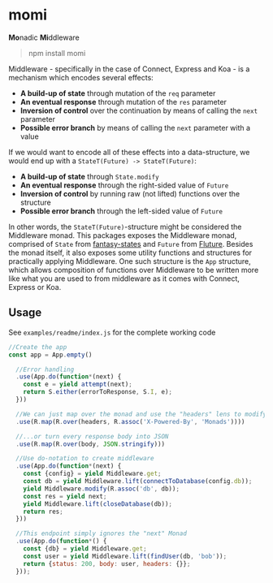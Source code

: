 # momi

**Mo**nadic **Mi**ddleware

> npm install momi

Middleware - specifically in the case of Connect, Express and Koa - is a
mechanism which encodes several effects:

- **A build-up of state** through mutation of the `req` parameter
- **An eventual response** through mutation of the `res` parameter
- **Inversion of control** over the continuation by means of calling the `next` parameter
- **Possible error branch** by means of calling the `next` parameter with a value

If we would want to encode all of these effects into a data-structure, we would
end up with a `StateT(Future) -> StateT(Future)`:

- **A build-up of state** through `State.modify`
- **An eventual response** through the right-sided value of `Future`
- **Inversion of control** by running raw (not lifted) functions over the structure
- **Possible error branch** through the left-sided value of `Future`

In other words, the `StateT(Future)`-structure might be considered the
Middleware monad. This packages exposes the Middleware monad, comprised of
`State` from [fantasy-states][] and `Future` from [Fluture][]. Besides the
monad itself, it also exposes some utility functions and structures for
practically applying Middleware. One such structure is the `App` structure,
which allows composition of functions over Middleware to be written more like
what you are used to from middleware as it comes with Connect, Express or Koa.

## Usage

See `examples/readme/index.js` for the complete working code

```js
//Create the app
const app = App.empty()

  //Error handling
  .use(App.do(function*(next) {
    const e = yield attempt(next);
    return S.either(errorToResponse, S.I, e);
  }))

  //We can just map over the monad and use the "headers" lens to modify the response headers
  .use(R.map(R.over(headers, R.assoc('X-Powered-By', 'Monads'))))

  //...or turn every response body into JSON
  .use(R.map(R.over(body, JSON.stringify)))

  //Use do-notation to create middleware
  .use(App.do(function*(next) {
    const {config} = yield Middleware.get;
    const db = yield Middleware.lift(connectToDatabase(config.db));
    yield Middleware.modify(R.assoc('db', db));
    const res = yield next;
    yield Middleware.lift(closeDatabase(db));
    return res;
  }))

  //This endpoint simply ignores the "next" Monad
  .use(App.do(function*() {
    const {db} = yield Middleware.get;
    const user = yield Middleware.lift(findUser(db, 'bob'));
    return {status: 200, body: user, headers: {}};
  }));
```

[fantasy-states]: https://github.com/fantasyland/fantasy-states
[Fluture]: https://github.com/Avaq/Fluture
